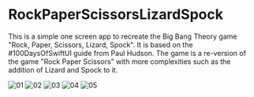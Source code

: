 # RockPaperScissorsLizardSpock

This is a simple one screen app to recreate the Big Bang Theory game "Rock, Paper, Scissors, Lizard, Spock".
It is based on the #100DaysOfSwiftUI guide from Paul Hudson.
The game is a re-version of the game "Rock Paper Scissors" with more complexities such as the addition of Lizard and Spock to it.

![01](https://github.com/NashVille912/RockPaperScissorsLizardSpock/assets/143408479/3f92b414-0a7b-4f33-9853-ef1aa83eacef)
![02](https://github.com/NashVille912/RockPaperScissorsLizardSpock/assets/143408479/0408e2be-6e7d-4a2a-b350-904af00265b4)
![03](https://github.com/NashVille912/RockPaperScissorsLizardSpock/assets/143408479/bb1fd860-a1e6-480a-8972-11a3aa97170c)
![04](https://github.com/NashVille912/RockPaperScissorsLizardSpock/assets/143408479/144d8517-5533-4430-a946-141311838181)
![05](https://github.com/NashVille912/RockPaperScissorsLizardSpock/assets/143408479/ccbf8682-f165-438d-8e09-286192ed417e)
